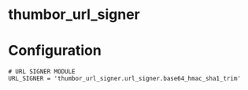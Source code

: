 # thumbor_url_signer

# Configuration
```
# URL SIGNER MODULE
URL_SIGNER = 'thumbor_url_signer.url_signer.base64_hmac_sha1_trim'
